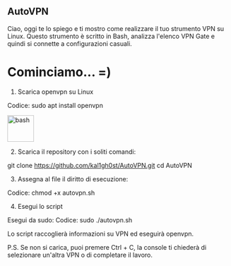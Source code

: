 ## AutoVPN
Ciao, oggi te lo spiego e ti mostro come realizzare il tuo strumento VPN su Linux.
Questo strumento è scritto in Bash, analizza l'elenco VPN Gate e quindi si connette a configurazioni casuali.

# Cominciamo... =)

1. Scarica openvpn su Linux

Codice:
sudo apt install openvpn

<p align="left">
    <img src="https://cdn.jsdelivr.net/gh/devicons/devicon/icons/bash/bash-original.svg" alt="bash" width="60" height="60"/>
    </p>

2. Scarica il repository con i soliti comandi:

git clone https://github.com/kal1gh0st/AutoVPN.git
cd AutoVPN

3. Assegna al file il diritto di esecuzione:

Codice:
chmod +x autovpn.sh

4. Esegui lo script

Esegui da sudo:
Codice:
sudo ./autovpn.sh

Lo script raccoglierà informazioni su VPN ed eseguirà openvpn.

P.S. Se non si carica, puoi premere Ctrl + C, la console ti chiederà di selezionare un'altra VPN o di completare il lavoro.
